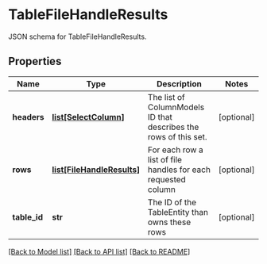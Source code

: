 # TableFileHandleResults

JSON schema for TableFileHandleResults.
## Properties
Name | Type | Description | Notes
------------ | ------------- | ------------- | -------------
**headers** | [**list[SelectColumn]**](SelectColumn.md) | The list of ColumnModels ID that describes the rows of this set. | [optional] 
**rows** | [**list[FileHandleResults]**](FileHandleResults.md) | For each row a list of file handles for each requested column | [optional] 
**table_id** | **str** | The ID of the TableEntity than owns these rows | [optional] 

[[Back to Model list]](../README.md#documentation-for-models) [[Back to API list]](../README.md#documentation-for-api-endpoints) [[Back to README]](../README.md)


